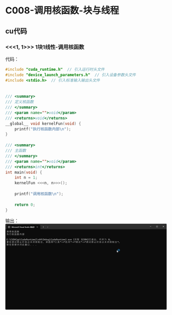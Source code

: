 # C008-调用核函数-块与线程

## cu代码

### <<<1, 1>>> 1块1线性-调用核函数

代码：

```cpp
#include "cuda_runtime.h"  // 引入运行时头文件
#include "device_launch_parameters.h"  // 引入设备参数头文件
#include <stdio.h>  // 引入标准输入输出头文件


/// <summary>
/// 定义核函数
/// </summary>
/// <param name="">void</param>
/// <returns>void</returns>
__global__ void kernelFun(void) {
	printf("执行核函数内部\n");
}

/// <summary>
/// 主函数
/// </summary>
/// <param name="">void</param>
/// <returns>int</returns>
int main(void) {
	int n = 1;
	kernelFun <<<n, n>>>();

	printf("调用核函数\n");

	return 0;
}
```

输出：
![alt text](image.png)